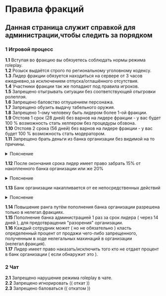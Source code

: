 # Правила фракций  
## Данная страница служит справкой для администрации,чтобы следить за порядком  
### __1__ Игровой процесс  
__1.1__ Вступая во фракцию вы обязуетесь соблюдать нормы режима roleplay.  
__1.2__ Розыск выдаётся строго по региональному уголовному кодексу.  
__1.3__ Лидер фракции обязуется находиться на сервере от 3 часов ежедневно,за исключением отпуска/оглашённого отсутствия.  
__1.4__ Участники фракции так же попадают под правила игроков.  
__1.5__ Запрещено отыгрывать ситуации без соответствующей отыгровки ролеплэя.  
__1.6__ Запрещено баловство оглушением персонажа.  
__1.7__ Запрещено обузить выдачу табельного оружия.  
__1.8__ Запрещено 1-ому человеку быть лидером более 1-ой фракции.  
__1.9__ Отстояв 1 срок (28 дней) без варнов на лидере фракции - у вас будет 100 % возможность стать хелпером без процедуры обзвона.  
__1.10__ Отстояв 2 срока (56 дней) без варнов на лидере фракции - у вас будет 100 % возможность стать модератором.  
__1.11__ Запрещено брать деньги из банка организации без видимой на то причины.  

<details>
  <summary>Пояснение</summary>
 Деньги можно брать только для закупки вооружения/одежды/припасов ( нелегальные организации )
</br>
 Деньги можно брать только на выдачу премий/др. поощрительных выплат , с учётом условий в специальном текст.канале дс сервера фракции в дискорде, который согласован
 с администрацией ( легал.фракции )
</details>  
  
__1.12__ После окончания срока лидер имеет право забрать 15% от накопленного банка организации или же 20%

<details>
  <summary>Пояснение</summary>
 если не было получено более 1 го варна
</details>  

__1.13__ Банк организации накапливается от ее непосредственных действий  

<details>
  <summary>Пояснение</summary>
 RolePlay мероприятия за которые администрация начислит определенную сумму в банк организации.
</details>  

__1.14__ Повышение ранга путём пополнения банка организации разрешена только в нелегал.фракциях.  
__1.15__ Пополнение банка администрацией 1 раз за срок лидера ( через 14 дней ), для предотвращения "разорения" организации.  
__1.16__ Каждый сотрудник может ( но не обязательно ) класть определенный процент от продажи чего-либо запрещенного, полученным в ходе нелегальных махинаций в организации (нелегал.фракция).  
__1.17__ Лидер имеет право наказать/исключить того кто не отдает процент в банк организации ( если обнаружит это ).  
### __2__ Чат  
__2.1__ Запрещено нарушение режима roleplay в чате.  
__2.2__ Запрещено игнорировать (( откат ))  
__2.3__ Запрещено баловаться (( откатом ))  
